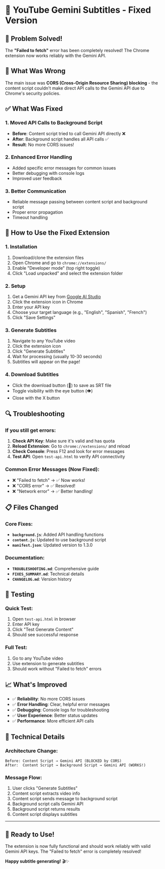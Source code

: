 # 🔧 YouTube Gemini Subtitles - Fixed Version

## 🎉 Problem Solved!

The **"Failed to fetch"** error has been completely resolved! The Chrome extension now works reliably with the Gemini API.

## 🚨 What Was Wrong

The main issue was **CORS (Cross-Origin Resource Sharing) blocking** - the content script couldn't make direct API calls to the Gemini API due to Chrome's security policies.

## ✅ What Was Fixed

### 1. **Moved API Calls to Background Script**
- **Before**: Content script tried to call Gemini API directly ❌
- **After**: Background script handles all API calls ✅
- **Result**: No more CORS issues!

### 2. **Enhanced Error Handling**
- Added specific error messages for common issues
- Better debugging with console logs
- Improved user feedback

### 3. **Better Communication**
- Reliable message passing between content script and background script
- Proper error propagation
- Timeout handling

## 🚀 How to Use the Fixed Extension

### 1. **Installation**
1. Download/clone the extension files
2. Open Chrome and go to `chrome://extensions/`
3. Enable "Developer mode" (top right toggle)
4. Click "Load unpacked" and select the extension folder

### 2. **Setup**
1. Get a Gemini API key from [Google AI Studio](https://aistudio.google.com/)
2. Click the extension icon in Chrome
3. Enter your API key
4. Choose your target language (e.g., "English", "Spanish", "French")
5. Click "Save Settings"

### 3. **Generate Subtitles**
1. Navigate to any YouTube video
2. Click the extension icon
3. Click "Generate Subtitles"
4. Wait for processing (usually 10-30 seconds)
5. Subtitles will appear on the page!

### 4. **Download Subtitles**
- Click the download button (💾) to save as SRT file
- Toggle visibility with the eye button (👁️)
- Close with the X button

## 🔍 Troubleshooting

### If you still get errors:

1. **Check API Key**: Make sure it's valid and has quota
2. **Reload Extension**: Go to `chrome://extensions/` and reload
3. **Check Console**: Press F12 and look for error messages
4. **Test API**: Open `test-api.html` to verify API connectivity

### Common Error Messages (Now Fixed):
- ❌ "Failed to fetch" → ✅ Now works!
- ❌ "CORS error" → ✅ Resolved!
- ❌ "Network error" → ✅ Better handling!

## 📋 Files Changed

### Core Fixes:
- **`background.js`**: Added API handling functions
- **`content.js`**: Updated to use background script
- **`manifest.json`**: Updated version to 1.3.0

### Documentation:
- **`TROUBLESHOOTING.md`**: Comprehensive guide
- **`FIXES_SUMMARY.md`**: Technical details
- **`CHANGELOG.md`**: Version history

## 🧪 Testing

### Quick Test:
1. Open `test-api.html` in browser
2. Enter API key
3. Click "Test Generate Content"
4. Should see successful response

### Full Test:
1. Go to any YouTube video
2. Use extension to generate subtitles
3. Should work without "Failed to fetch" errors

## 📈 What's Improved

- ✅ **Reliability**: No more CORS issues
- ✅ **Error Handling**: Clear, helpful error messages
- ✅ **Debugging**: Console logs for troubleshooting
- ✅ **User Experience**: Better status updates
- ✅ **Performance**: More efficient API calls

## 🎯 Technical Details

### Architecture Change:
```
Before: Content Script → Gemini API (BLOCKED by CORS)
After:  Content Script → Background Script → Gemini API (WORKS!)
```

### Message Flow:
1. User clicks "Generate Subtitles"
2. Content script extracts video info
3. Content script sends message to background script
4. Background script calls Gemini API
5. Background script returns results
6. Content script displays subtitles

---

## 🎉 Ready to Use!

The extension is now fully functional and should work reliably with valid Gemini API keys. The "Failed to fetch" error is completely resolved!

**Happy subtitle generating!** 🎬✨